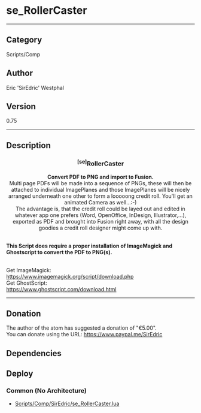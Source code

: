 # se_RollerCaster
___

## Category
Scripts/Comp

## Author
Eric 'SirEdric' Westphal

## Version
0.75

___

## Description
<h3 align="center"><sup>&#91;se&#93;</sup>RollerCaster</h3><p align="center"><strong>Convert PDF to PNG and import to Fusion.</strong><br>Multi page PDFs will be made into a sequence of PNGs,
these will then be attached to individual ImagePlanes
and those ImagePlanes will be nicely arranged underneath one other to form a looooong credit roll.
You'll get an animated Camera as well...:-)<br>
The advantage is, that the credit roll could be layed out and edited in whatever app one prefers
(Word, OpenOffice, InDesign, Illustrator,...), exported as PDF and brought into Fusion right away,
with all the design goodies a credit roll designer might come up with.<br><br>

<strong>This Script does require a proper installation of ImageMagick and Ghostscript to convert the PDF to PNG(s).</strong><br><br>


Get ImageMagick:<br>
https://www.imagemagick.org/script/download.php<br>
Get GhostScript:<br>
https://www.ghostscript.com/download.html<br>



___

## Donation
The author of the atom has suggested a donation of "€5.00".  
You can donate using the URL: <a href="https://www.paypal.me/SirEdric" class="button">https://www.paypal.me/SirEdric</a>
## Dependencies

## Deploy

### Common (No Architecture)

<ul>
<li><a href="https://gitlab.com/WeSuckLess/Reactor/-/blob/master/Atoms/com.SirEdric.se_RollerCaster/Scripts/Comp/SirEdric/se_RollerCaster.lua?ref_type=heads">Scripts/Comp/SirEdric/se_RollerCaster.lua</a></li>
</ul>
